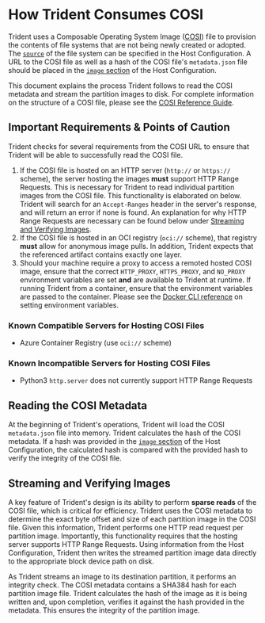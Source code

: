 # How Trident Consumes COSI

Trident uses a Composable Operating System Image ([COSI](../Reference/Composable-OS-Image.md))
file to provision the contents of file systems that are not being newly created
or adopted. The
[`source`](../Reference/Host-Configuration/API-Reference/FileSystemSource.md) of
the file system can be specified in the Host Configuration. A URL to the COSI
file as well as a hash of the COSI file's `metadata.json` file should be placed
in the [`image`
section](../Reference/Host-Configuration/API-Reference/OsImage.md) of the Host
Configuration.

This document explains the process Trident follows to read the COSI metadata and
stream the partition images to disk. For complete information on the structure
of a COSI file, please see the [COSI Reference Guide](../Reference/Composable-OS-Image.md).

## Important Requirements & Points of Caution

Trident checks for several requirements from the COSI URL to ensure that Trident
will be able to successfully read the COSI file.

1. If the COSI file is hosted on an HTTP server (`http://` or `https://`
   scheme), the server hosting the images **must** support HTTP Range Requests.
   This is necessary for Trident to read individual partition images from the
   COSI file. This functionality is elaborated on below. Trident will search for
   an `Accept-Ranges` header in the server's response, and will return an error
   if none is found. An explanation for why HTTP Range Requests are necessary
   can be found below under [Streaming and Verifying
   Images](#streaming-and-verifying-images).
2. If the COSI file is hosted in an OCI registry (`oci://` scheme), that registry
   **must** allow for anonymous image pulls. In addition, Trident expects that
   the referenced artifact contains exactly one layer.
3. Should your machine require a proxy to access a remoted hosted COSI image,
   ensure that the correct `HTTP_PROXY`, `HTTPS_PROXY`, and `NO_PROXY`
   environment variables are set **and** are available to Trident at runtime. If
   running Trident from a container, ensure that the environment variables are
   passed to the container. Please see the [Docker CLI
   reference](https://docs.docker.com/reference/cli/docker/container/run/#env)
   on setting environment variables.

### Known Compatible Servers for Hosting COSI Files

- Azure Container Registry (use `oci://` scheme)

### Known Incompatible Servers for Hosting COSI Files

- Python3 `http.server` does not currently support HTTP Range Requests

## Reading the COSI Metadata

At the beginning of Trident's operations, Trident will load the COSI
`metadata.json` file into memory. Trident calculates the hash of the COSI
metadata. If a hash was provided in the [`image`
section](../Reference/Host-Configuration/API-Reference/OsImage.md) of the Host
Configuration, the calculated hash is compared with the provided hash to verify
the integrity of the COSI file.

## Streaming and Verifying Images

A key feature of Trident's design is its ability to perform **sparse reads** of
the COSI file, which is critical for efficiency. Trident uses the COSI metadata
to determine the exact byte offset and size of each partition image in the COSI
file. Given this information, Trident performs one HTTP read request per
partition image. Importantly, this functionality requires that the hosting
server supports HTTP Range Requests. Using information from the Host
Configuration, Trident then writes the streamed partition image data directly to
the appropriate block device path on disk.

As Trident streams an image to its destination partition, it performs an
integrity check. The COSI metadata contains a SHA384 hash for each partition
image file. Trident calculates the hash of the image as it is being written and,
upon completion, verifies it against the hash provided in the metadata. This
ensures the integrity of the partition image.
